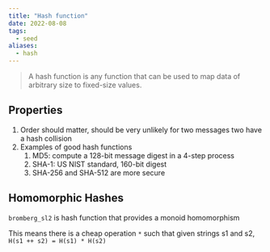 ```yaml
---
title: "Hash function"
date: 2022-08-08
tags:
  - seed
aliases:
  - hash
---
```


> A hash function is any function that can be used to map data of arbitrary size to fixed-size values.

## Properties

1. Order should matter, should be very unlikely for two messages two have a hash collision
2. Examples of good hash functions
   1. MD5: compute a 128-bit message digest in a 4-step process
   2. SHA-1: US NIST standard, 160-bit digest
   3. SHA-256 and SHA-512 are more secure

## Homomorphic Hashes

`bromberg_sl2` is hash function that provides a monoid homomorphism

This means there is a cheap operation `*` such that given strings s1 and s2, `H(s1 ++ s2) = H(s1) * H(s2)`
